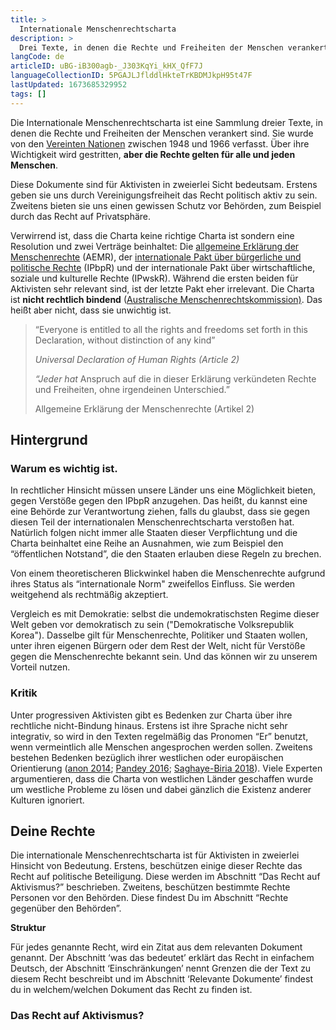 ```yaml
---
title: >
  Internationale Menschenrechtscharta
description: >
  Drei Texte, in denen die Rechte und Freiheiten der Menschen verankert sind. 
langCode: de
articleID: uBG-iB300agb-_J303KqYi_kHX_QfF7J
languageCollectionID: 5PGAJLJflddlHkteTrKBDMJkpH95t47F
lastUpdated: 1673685329952
tags: []
---
```


Die Internationale Menschenrechtscharta ist eine Sammlung dreier Texte, in denen die Rechte und Freiheiten der Menschen verankert sind. Sie wurde von den [Vereinten Nationen](/united-nations) zwischen 1948 und 1966 verfasst. Über ihre Wichtigkeit wird gestritten, **aber die Rechte gelten für alle und jeden Menschen**.

Diese Dokumente sind für Aktivisten in zweierlei Sicht bedeutsam. Erstens geben sie uns durch Vereinigungsfreiheit das Recht politisch aktiv zu sein. Zweitens bieten sie uns einen gewissen Schutz vor Behörden, zum Beispiel durch das Recht auf Privatsphäre.

Verwirrend ist, dass die Charta keine richtige Charta ist sondern eine Resolution und zwei Verträge beinhaltet: Die [allgemeine Erklärung der Menschenrechte](/universal-declaration-of-human-rights) (AEMR), der [internationale Pakt über bürgerliche und politische Rechte](/International-Covenant-on-Civil-and-Political-Rights) (IPbpR) und der internationale Pakt über wirtschaftliche, soziale und kulturelle Rechte (IPwskR). Während die ersten beiden für Aktivisten sehr relevant sind, ist der letzte Pakt eher irrelevant. Die Charta ist **nicht rechtlich bindend** ([Australische Menschenrechtskommission)](https://humanrights.gov.au/our-work/education/human-rights-explained-fact-sheet-5the-international-bill-rights). Das heißt aber nicht, dass sie unwichtig ist.

> “Everyone is entitled to all the rights and freedoms set forth in this Declaration, without distinction of any kind”
> 
> _Universal Declaration of Human Rights (Article 2)_
> 
> _“Jeder hat_ Anspruch auf die in dieser Erklärung verkündeten Rechte und Freiheiten, ohne irgendeinen Unterschied.”
> 
> Allgemeine Erklärung der Menschenrechte (Artikel 2)

## Hintergrund

### Warum es wichtig ist.

In rechtlicher Hinsicht müssen unsere Länder uns eine Möglichkeit bieten, gegen Verstöße gegen den IPbpR anzugehen. Das heißt, du kannst eine eine Behörde zur Verantwortung ziehen, falls du glaubst, dass sie gegen diesen Teil der internationalen Menschenrechtscharta verstoßen hat. Natürlich folgen nicht immer alle Staaten dieser Verpflichtung und die Charta beinhaltet eine Reihe an Ausnahmen, wie zum Beispiel den “öffentlichen Notstand”, die den Staaten erlauben diese Regeln zu brechen.

Von einem theoretischeren Blickwinkel haben die Menschenrechte aufgrund ihres Status als “internationale Norm" zweifellos Einfluss. Sie werden weitgehend als rechtmäßig akzeptiert.

Vergleich es mit Demokratie: selbst die undemokratischsten Regime dieser Welt geben vor demokratisch zu sein ("Demokratische Volksrepublik Korea"). Dasselbe gilt für Menschenrechte, Politiker und Staaten wollen, unter ihren eigenen Bürgern oder dem Rest der Welt, nicht für Verstöße gegen die Menschenrechte bekannt sein. Und das können wir zu unserem Vorteil nutzen.

### Kritik

Unter progressiven Aktivisten gibt es Bedenken zur Charta über ihre rechtliche nicht-Bindung hinaus. Erstens ist ihre Sprache nicht sehr integrativ, so wird in den Texten regelmäßig das Pronomen “Er” benutzt, wenn vermeintlich alle Menschen angesprochen werden sollen. Zweitens bestehen Bedenken bezüglich ihrer westlichen oder europäischen Orientierung ([anon 2014](https://www.e-ir.info/2014/04/25/western-human-rights-in-a-diverse-world-cultural-suppression-or-relativism/); [Pandey 2016](https://www.researchgate.net/publication/309673496_Are_the_concepts_of_human_rights_western-centric_euro-centric_or_'universalizable'); [Saghaye-Biria 2018](https://www.jstor.org/stable/10.13169/reorient.4.1.0059?seq=1)). Viele Experten argumentieren, dass die Charta von westlichen Länder geschaffen wurde um westliche Probleme zu lösen und dabei gänzlich die Existenz anderer Kulturen ignoriert.

## Deine Rechte

Die internationale Menschenrechtscharta ist für Aktivisten in zweierlei Hinsicht von Bedeutung. Erstens, beschützen einige dieser Rechte das Recht auf politische Beteiligung. Diese werden im Abschnitt “Das Recht auf Aktivismus?” beschrieben. Zweitens, beschützen bestimmte Rechte Personen vor den Behörden. Diese findest Du im Abschnitt “Rechte gegenüber den Behörden”.

**Struktur**

Für jedes genannte Recht, wird ein Zitat aus dem relevanten Dokument genannt. Der Abschnitt ‘was das bedeutet’ erklärt das Recht in einfachem Deutsch, der Abschnitt ‘Einschränkungen’ nennt Grenzen die der Text zu diesem Recht beschreibt und im Abschnitt ‘Relevante Dokumente’ findest du in welchem/welchen Dokument das Recht zu finden ist.

### Das Recht auf Aktivismus?